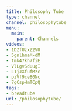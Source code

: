 ```yaml
---
title: Philosophy Tube
type: channel
channel: philosophytube
menu:
  main:
    parent: Channels
videos:
- 1DZfUzxZ2VU
- 5gnlhmaM-dM
- tmk47kh7fiE
- VlLgvSduugI
- L1jJXfufMzc
- pzVf9ce80Nc
- 7gCspHmTCpQ
tags:
- breadtube
url: /philosophytube/
---
```

